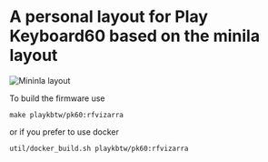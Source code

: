 # A personal layout for Play Keyboard60 based on the minila layout

![Mininla layout](https://i.imgur.com/K7ONE1k.jpg)

To build the firmware use

    make playkbtw/pk60:rfvizarra

or if you prefer to use docker

    util/docker_build.sh playkbtw/pk60:rfvizarra